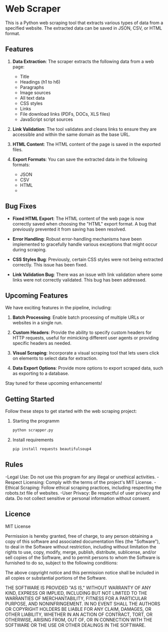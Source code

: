 # Web Scraper

This is a Python web scraping tool that extracts various types of data from a specified website. The extracted data can be saved in JSON, CSV, or HTML format.

## Features

1. **Data Extraction**: The scraper extracts the following data from a web page:
   - Title
   - Headings (h1 to h6)
   - Paragraphs
   - Image sources
   - All text data
   - CSS styles
   - Links
   - File download links (PDFs, DOCs, XLS files)
   - JavaScript script sources

2. **Link Validation**: The tool validates and cleans links to ensure they are accessible and within the same domain as the base URL.

3. **HTML Content**: The HTML content of the page is saved in the exported files.

4. **Export Formats**: You can save the extracted data in the following formats:
   - JSON
   - CSV
   - HTML
   -

 ## Bug Fixes

- **Fixed HTML Export**: The HTML content of the web page is now correctly saved when choosing the "HTML" export format. A bug that previously prevented it from saving has been resolved.

- **Error Handling**: Robust error-handling mechanisms have been implemented to gracefully handle various exceptions that might occur during scraping.

- **CSS Styles Bug**: Previously, certain CSS styles were not being extracted correctly. This issue has been fixed.

- **Link Validation Bug**: There was an issue with link validation where some links were not correctly validated. This bug has been addressed.


## Upcoming Features

We have exciting features in the pipeline, including:

1. **Batch Processing**: Enable batch processing of multiple URLs or websites in a single run.

2. **Custom Headers**: Provide the ability to specify custom headers for HTTP requests, useful for mimicking different user agents or providing specific headers as needed.

3. **Visual Scraping**: Incorporate a visual scraping tool that lets users click on elements to select data for extraction.

4. **Data Export Options**: Provide more options to export scraped data, such as exporting to a database.

Stay tuned for these upcoming enhancements!


## Getting Started

Follow these steps to get started with the web scraping project:

1. Starting the programm

   ```bash
   python scrapper.py

2. Install requirements
   
   ```bash
   pip install requests beautifulsoup4

## Rules

-Legal Use: Do not use this program for any illegal or unethical activities.
-Respect Licensing: Comply with the terms of the project's MIT License.
-Ethical Scraping: Follow ethical scraping practices, including respecting the robots.txt file of websites.
-User Privacy: Be respectful of user privacy and data. Do not collect sensitive or personal information without consent.


## Licence
MIT License

Permission is hereby granted, free of charge, to any person obtaining a copy
of this software and associated documentation files (the "Software"), to deal
in the Software without restriction, including without limitation the rights
to use, copy, modify, merge, publish, distribute, sublicense, and/or sell
copies of the Software, and to permit persons to whom the Software is
furnished to do so, subject to the following conditions:

The above copyright notice and this permission notice shall be included in all
copies or substantial portions of the Software.

THE SOFTWARE IS PROVIDED "AS IS," WITHOUT WARRANTY OF ANY KIND, EXPRESS OR
IMPLIED, INCLUDING BUT NOT LIMITED TO THE WARRANTIES OF MERCHANTABILITY,
FITNESS FOR A PARTICULAR PURPOSE, AND NONINFRINGEMENT. IN NO EVENT SHALL THE
AUTHORS OR COPYRIGHT HOLDERS BE LIABLE FOR ANY CLAIM, DAMAGES, OR OTHER
LIABILITY, WHETHER IN AN ACTION OF CONTRACT, TORT, OR OTHERWISE, ARISING FROM,
OUT OF, OR IN CONNECTION WITH THE SOFTWARE OR THE USE OR OTHER DEALINGS IN THE
SOFTWARE.


